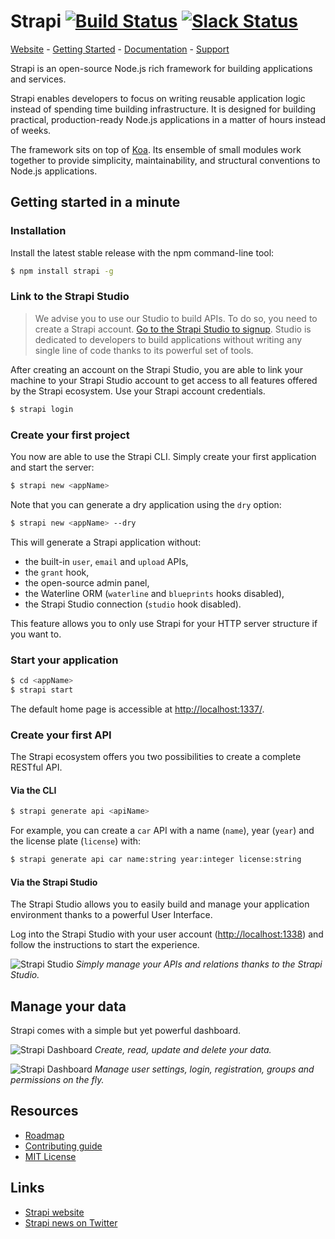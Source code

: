 # Strapi [![Build Status](https://travis-ci.org/wistityhq/strapi.svg?branch=master)](https://travis-ci.org/wistityhq/strapi) [![Slack Status](http://strapi-slack.herokuapp.com/badge.svg)](http://slack.strapi.io)

[Website](http://strapi.io/) - [Getting Started](#user-content-getting-started-in-a-minute) - [Documentation](http://strapi.io/documentation/introduction) - [Support](http://strapi.io/support)

Strapi is an open-source Node.js rich framework for building applications and services.

Strapi enables developers to focus on writing reusable application logic instead of spending time
building infrastructure. It is designed for building practical, production-ready Node.js applications
in a matter of hours instead of weeks.

The framework sits on top of [Koa](http://koajs.com/). Its ensemble of small modules work
together to provide simplicity, maintainability, and structural conventions to Node.js applications.

## Getting started in a minute

### Installation

Install the latest stable release with the npm command-line tool:

```bash
$ npm install strapi -g
```

### Link to the Strapi Studio

> We advise you to use our Studio to build APIs. To do so, you need to create a Strapi account.
[Go to the Strapi Studio to signup](http://localhost:1338).
Studio is dedicated to developers to build applications without writing
any single line of code thanks to its powerful set of tools.

After creating an account on the Strapi Studio, you are able to link your machine to your
Strapi Studio account to get access to all features offered by the Strapi ecosystem.
Use your Strapi account credentials.

```bash
$ strapi login
```

### Create your first project

You now are able to use the Strapi CLI. Simply create your first application and start the server:

```bash
$ strapi new <appName>
```

Note that you can generate a dry application using the `dry` option:

```bash
$ strapi new <appName> --dry
```

This will generate a Strapi application without:

- the built-in `user`, `email` and `upload` APIs,
- the `grant` hook,
- the open-source admin panel,
- the Waterline ORM (`waterline` and `blueprints` hooks disabled),
- the Strapi Studio connection (`studio` hook disabled).

This feature allows you to only use Strapi for your HTTP server structure if you want to.

### Start your application

```bash
$ cd <appName>
$ strapi start
```

The default home page is accessible at [http://localhost:1337/](http://localhost:1337/).

### Create your first API

The Strapi ecosystem offers you two possibilities to create a complete RESTful API.

#### Via the CLI

```bash
$ strapi generate api <apiName>
```

For example, you can create a `car` API with a name (`name`), year (`year`) and
the license plate (`license`) with:

```bash
$ strapi generate api car name:string year:integer license:string
```

#### Via the Strapi Studio

The Strapi Studio allows you to easily build and manage your application environment
thanks to a powerful User Interface.

Log into the Strapi Studio with your user account ([http://localhost:1338](http://localhost:1338))
and follow the instructions to start the experience.

![Strapi Studio](http://strapi.io/assets/screenshots/studio.png "Strapi Studio")
*Simply manage your APIs and relations thanks to the Strapi Studio.*

## Manage your data

Strapi comes with a simple but yet powerful dashboard.

![Strapi Dashboard](http://strapi.io/assets/screenshots/create.png "Strapi Dashboard")
*Create, read, update and delete your data.*

![Strapi Dashboard](http://strapi.io/assets/screenshots/permissions.png "Strapi Dashboard")
*Manage user settings, login, registration, groups and permissions on the fly.*

## Resources

- [Roadmap](ROADMAP.md)
- [Contributing guide](CONTRIBUTING.md)
- [MIT License](LICENSE.md)

## Links

- [Strapi website](http://strapi.io/)
- [Strapi news on Twitter](https://twitter.com/strapijs)
